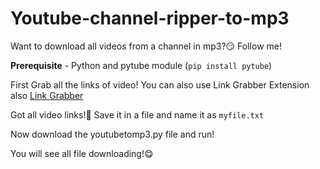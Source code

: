 # Youtube-channel-ripper-to-mp3

Want to download all videos from a channel in mp3?😏 Follow me!

**Prerequisite** - Python and pytube module (`pip install pytube`)

First Grab all the links of video!
You can also use Link Grabber Extension also
[Link Grabber](https://chrome.google.com/webstore/detail/link-grabber/caodelkhipncidmoebgbbeemedohcdma)

Got all video links!🤠 Save it in a file and name it as `myfile.txt`

Now download the youtubetomp3.py file and run!

You will see all file downloading!😋

